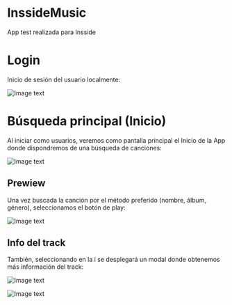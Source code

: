 # InssideMusic
App test realizada para Insside
# Login

Inicio de sesión del usuario localmente:

![Image text](https://i.imgur.com/ykN409p.png)

# Búsqueda principal (Inicio)

Al iniciar como usuarios, veremos como pantalla principal el Inicio de la App donde dispondremos de una búsqueda de canciones:

![Image text](https://i.imgur.com/hAl52cX.png)

## Prewiew
Una vez buscada la canción por el método preferido (nombre, álbum, género), seleccionamos el botón de play:

![Image text](https://i.imgur.com/8dH2utY.png)

## Info del track
También, seleccionando en la i se desplegará un modal donde obtenemos más información del track:

![Image text](https://i.imgur.com/4sNQgve.png)

![Image text](https://i.imgur.com/aXR2vvg.png)
